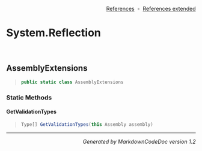<div style='text-align: right'>

[References](Index.md)&nbsp;&nbsp;-&nbsp;&nbsp;[References extended](IndexExtended.md)
</div>

# System.Reflection

<br />

## AssemblyExtensions

>```csharp
>public static class AssemblyExtensions
>```

### Static Methods

#### GetValidationTypes
>```csharp
>Type[] GetValidationTypes(this Assembly assembly)
>```
<hr /><div style='text-align: right'><i>Generated by MarkdownCodeDoc version 1.2</i></div>
